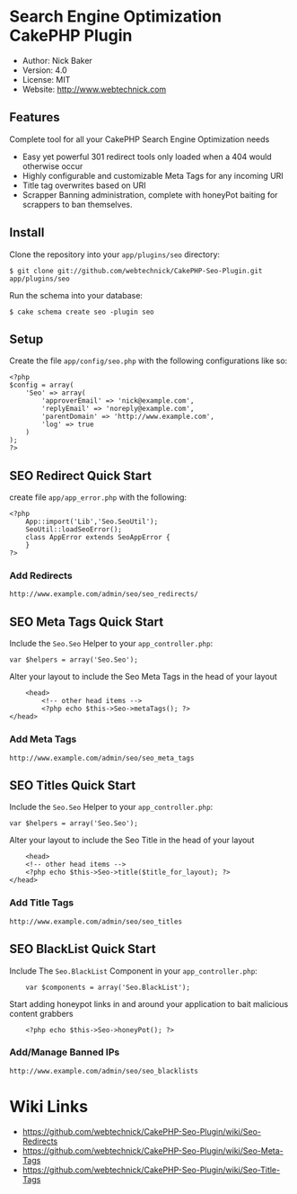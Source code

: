# Search Engine Optimization CakePHP Plugin
* Author: Nick Baker
* Version: 4.0
* License: MIT
* Website: http://www.webtechnick.com

## Features

Complete tool for all your CakePHP Search Engine Optimization needs

* Easy yet powerful 301 redirect tools only loaded when a 404 would otherwise occur
* Highly configurable and customizable Meta Tags for any incoming URI
* Title tag overwrites based on URI
* Scrapper Banning administration, complete with honeyPot baiting for scrappers to ban themselves. 

## Install

Clone the repository into your `app/plugins/seo` directory:

	$ git clone git://github.com/webtechnick/CakePHP-Seo-Plugin.git app/plugins/seo

Run the schema into your database:

	$ cake schema create seo -plugin seo
	
## Setup

Create the file `app/config/seo.php` with the following configurations like so:

	<?php
	$config = array(
		'Seo' => array(
			'approverEmail' => 'nick@example.com',
			'replyEmail' => 'noreply@example.com',
			'parentDomain' => 'http://www.example.com',
			'log' => true
		)
	);
	?>

## SEO Redirect Quick Start
create file `app/app_error.php` with the following:

	<?php
		App::import('Lib','Seo.SeoUtil');
		SeoUtil::loadSeoError();
		class AppError extends SeoAppError {
		}
	?>
	
### Add Redirects	
`http://www.example.com/admin/seo/seo_redirects/`

## SEO Meta Tags Quick Start

Include the `Seo.Seo` Helper to your `app_controller.php`:

    var $helpers = array('Seo.Seo');

Alter your layout to include the Seo Meta Tags in the head of your layout

		<head>
			<!-- other head items -->
			<?php echo $this->Seo->metaTags(); ?>
    </head>

### Add Meta Tags

`http://www.example.com/admin/seo/seo_meta_tags`


## SEO Titles Quick Start

Include the `Seo.Seo` Helper to your `app_controller.php`:

    var $helpers = array('Seo.Seo');

Alter your layout to include the Seo Title in the head of your layout

		<head>
   		<!-- other head items -->
   		<?php echo $this->Seo->title($title_for_layout); ?>
   	</head>

### Add Title Tags

`http://www.example.com/admin/seo/seo_titles`

## SEO BlackList Quick Start

Include The `Seo.BlackList` Component in your `app_controller.php`:

		var $components = array('Seo.BlackList');

Start adding honeypot links in and around your application to bait malicious content grabbers

		<?php echo $this->Seo->honeyPot(); ?>
		
### Add/Manage Banned IPs

`http://www.example.com/admin/seo/seo_blacklists`


# Wiki Links
  * <https://github.com/webtechnick/CakePHP-Seo-Plugin/wiki/Seo-Redirects>
  * <https://github.com/webtechnick/CakePHP-Seo-Plugin/wiki/Seo-Meta-Tags>
  * <https://github.com/webtechnick/CakePHP-Seo-Plugin/wiki/Seo-Title-Tags>
